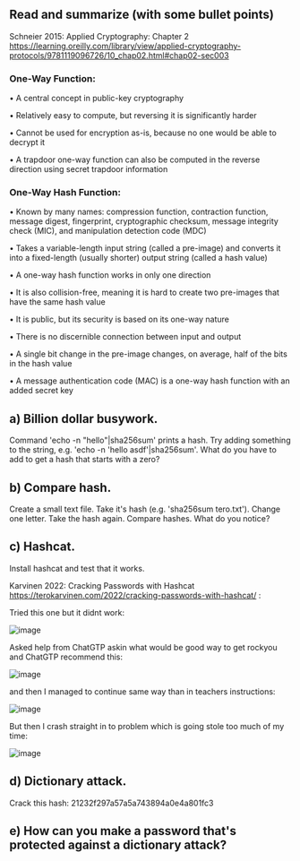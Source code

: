 ## Read and summarize (with some bullet points)
Schneier 2015: Applied Cryptography: Chapter 2 https://learning.oreilly.com/library/view/applied-cryptography-protocols/9781119096726/10_chap02.html#chap02-sec003

### One-Way Function:
•	A central concept in public-key cryptography

•	Relatively easy to compute, but reversing it is significantly harder

•	Cannot be used for encryption as-is, because no one would be able to decrypt it

•	A trapdoor one-way function can also be computed in the reverse direction using secret trapdoor information


### One-Way Hash Function:
•	Known by many names: compression function, contraction function, message digest, fingerprint, cryptographic checksum, message integrity check (MIC), and manipulation detection code (MDC)

•	Takes a variable-length input string (called a pre-image) and converts it into a fixed-length (usually shorter) output string (called a hash value)

•	A one-way hash function works in only one direction

•	It is also collision-free, meaning it is hard to create two pre-images that have the same hash value

•	It is public, but its security is based on its one-way nature

•	There is no discernible connection between input and output

•	A single bit change in the pre-image changes, on average, half of the bits in the hash value

•	A message authentication code (MAC) is a one-way hash function with an added secret key















## a) Billion dollar busywork. 
Command 'echo -n "hello"|sha256sum' prints a hash. Try adding something to the string, e.g. 'echo -n 'hello asdf'|sha256sum'. What do you have to add to get a hash that starts with a zero? 

## b) Compare hash.
Create a small text file. Take it's hash (e.g. 'sha256sum tero.txt'). Change one letter. Take the hash again. Compare hashes. What do you notice?

## c) Hashcat. 
Install hashcat and test that it works.

Karvinen 2022: Cracking Passwords with Hashcat https://terokarvinen.com/2022/cracking-passwords-with-hashcat/ :

Tried this one but it didnt work:

![image](https://github.com/user-attachments/assets/2a0eec97-5a0e-44d4-9aee-3f0fdefda9a6)

Asked help from ChatGTP askin what would be good way to get rockyou and ChatGTP recommend this: 

![image](https://github.com/user-attachments/assets/7240c831-7349-4e48-ac21-89566890cd3b)

and then I managed to continue same way than in teachers instructions:

![image](https://github.com/user-attachments/assets/1a11d7d2-2cf2-4345-8733-767d93c62b5a)

But then I crash straight in to problem which is going stole too much of my time: 

![image](https://github.com/user-attachments/assets/10557b6e-969e-4837-901a-47426b0d0f71)



## d) Dictionary attack. 
Crack this hash: 21232f297a57a5a743894a0e4a801fc3

## e) How can you make a password that's protected against a dictionary attack?
